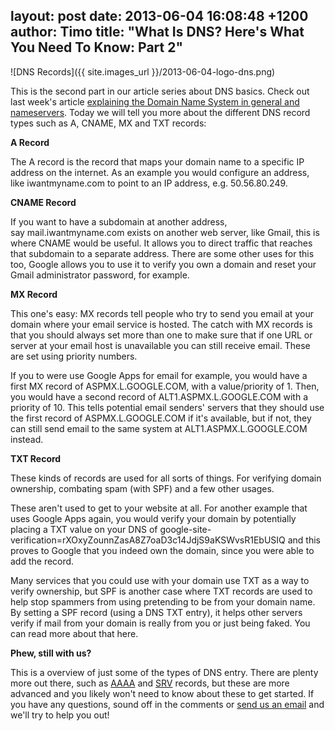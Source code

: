 layout: post
date: 2013-06-04 16:08:48 +1200
author: Timo
title: "What Is DNS? Here's What You Need To Know: Part 2"
----

![DNS Records]({{ site.images_url }}/2013-06-04-logo-dns.png)

This is the second part in our article series about DNS basics. Check out last week's article [explaining the Domain Name System in general and nameservers](https://iwantmyname.com/blog/2013/05/what-is-dns-how-do-i-use-it-heres-what-you-need-to-know.html). Today we will tell you more about the different DNS record types such as A, CNAME, MX and TXT records:

**A Record**

The A record is the record that maps your domain name to a specific IP address on the internet. As an example you would configure an address, like iwantmyname.com to point to an IP address, e.g. 50.56.80.249.

**CNAME Record**

If you want to have a subdomain at another address, say mail.iwantmyname.com exists on another web server, like Gmail, this is where CNAME would be useful. It allows you to direct traffic that reaches that subdomain to a separate address. There are some other uses for this too, Google allows you to use it to verify you own a domain and reset your Gmail administrator password, for example.

**MX Record**

This one's easy: MX records tell people who try to send you email at your domain where your email service is hosted. The catch with MX records is that you should always set more than one to make sure that if one URL or server at your email host is unavailable you can still receive email. These are set using priority numbers. 

If you to were use Google Apps for email for example, you would have a first MX record of ASPMX.L.GOOGLE.COM, with a value/priority of 1. Then, you would have a second record of ALT1.ASPMX.L.GOOGLE.COM with a priority of 10. This tells potential email senders' servers that they should use the first record of ASPMX.L.GOOGLE.COM if it's available, but if not, they can still send email to the same system at ALT1.ASPMX.L.GOOGLE.COM instead.

**TXT Record**

These kinds of records are used for all sorts of things. For verifying domain ownership, combating spam (with SPF) and a few other usages. 

These aren't used to get to your website at all. For another example that uses Google Apps again, you would verify your domain by potentially placing a TXT value on your DNS of google-site-verification=rXOxyZounnZasA8Z7oaD3c14JdjS9aKSWvsR1EbUSIQ and this proves to Google that you indeed own the domain, since you were able to add the record. 

Many services that you could use with your domain use TXT as a way to verify ownership, but SPF is another case where TXT records are used to help stop spammers from using pretending to be from your domain name. By setting a SPF record (using a DNS TXT entry), it helps other servers verify if mail from your domain is really from you or just being faked. You can read more about that here.

**Phew, still with us?**

This is a overview of just some of the types of DNS entry. There are plenty more out there, such as [AAAA](http://en.wikipedia.org/wiki/AAAA_record#IPv6_in_the_Domain_Name_System) and [SRV](http://en.wikipedia.org/wiki/SRV_record) records, but these are more advanced and you likely won't need to know about these to get started. If you have any questions, sound off in the comments or [send us an email](https://iwantmyname.com/support) and we'll try to help you out!
